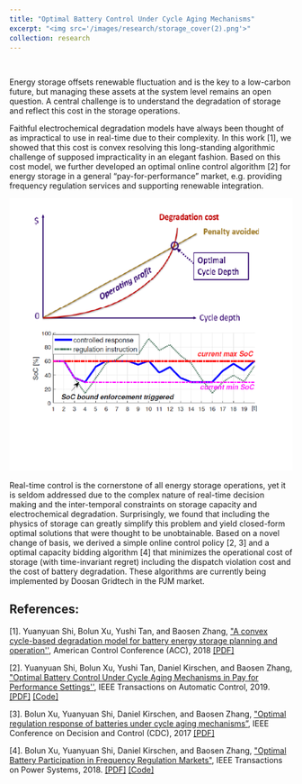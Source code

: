 ```yaml
---
title: "Optimal Battery Control Under Cycle Aging Mechanisms"
excerpt: "<img src='/images/research/storage_cover(2).png'>"
collection: research
---
```

<p>&nbsp;</p>

Energy storage offsets renewable fluctuation and is the key to a low-carbon future, but managing these assets at the system level remains an open question. A central challenge is to understand the degradation of storage and reflect this cost in the storage operations.

Faithful electrochemical degradation models have always been thought of as impractical to use in real-time due to their complexity. In this work [1], we showed that this cost is convex resolving this long-standing algorithmic challenge of supposed impracticality in an elegant fashion. Based on this cost model, we further developed an optimal online control algorithm [2] for energy storage in a general “pay-for-performance” market, e.g. providing frequency regulation services and supporting renewable integration. 
<p align="center">
	<img src='/images/research/battery_controller.png'>
</p>
Real-time control is the cornerstone of all energy storage operations, yet it is seldom addressed due to the complex nature of real-time decision making and the inter-temporal constraints on storage capacity and electrochemical degradation. Surprisingly, we found that including the physics of storage can greatly simplify this problem and yield closed-form optimal solutions that were thought to be unobtainable. Based on a novel change of basis, we derived a simple online control policy [2, 3] and a optimal capacity bidding algorithm [4] that minimizes the operational cost of storage (with time-invariant regret) including the dispatch violation cost and the cost of battery degradation. These algorithms are currently being implemented by Doosan Gridtech in the PJM market.

## References:

[1]. Yuanyuan Shi, Bolun Xu, Yushi Tan, and Baosen Zhang, ["A convex cycle-based degradation model for battery energy storage planning and operation''](https://ieeexplore.ieee.org/document/8431814), American Control Conference (ACC), 2018  [[PDF]](https://arxiv.org/pdf/1703.07968.pdf)

[2]. Yuanyuan Shi, Bolun Xu, Yushi Tan, Daniel Kirschen, and Baosen Zhang, ["Optimal Battery Control Under Cycle Aging Mechanisms in Pay for Performance Settings''](https://ieeexplore.ieee.org/abstract/document/8449100), IEEE Transactions on Automatic Control, 2019. [[PDF]](https://arxiv.org/pdf/1709.05715.pdf) [[Code]](https://drive.google.com/file/d/1LNoaSbdMlIJ5RucSjCLRBmrBmqaQ0jfS/view?usp=sharing)

[3]. Bolun Xu, Yuanyuan Shi, Daniel Kirschen, and Baosen Zhang, ["Optimal regulation response of batteries under cycle aging mechanisms”](https://ieeexplore.ieee.org/stamp/stamp.jsp?arnumber=8263750), IEEE Conference on Decision and Control (CDC), 2017  [[PDF]](https://arxiv.org/pdf/1703.07824.pdf)

[4]. Bolun Xu, Yuanyuan Shi, Daniel Kirschen, and Baosen Zhang, ["Optimal Battery Participation in Frequency Regulation Markets"](https://ieeexplore.ieee.org/document/8383984), IEEE Transactions on Power Systems, 2018. [[PDF]](https://arxiv.org/pdf/1710.10514.pdf) [[Code]](https://drive.google.com/file/d/1NS_dURp4K211zeNiInDYId97VMNwDry1/view?usp=sharing)
